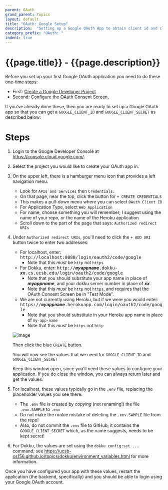 ```yaml
---
parent: OAuth
grand_parent: Topics
layout: default
title: "OAuth: Google Setup"
description:  "Setting up a Google OAuth App to obtain client id and client secret"
category_prefix: "OAuth: "
indent: true
---
```


# {{page.title}} - {{page.description}}

Before you set up your first Google OAuth application you need to do these one-time steps:

* First: [Create a Google Developer Project](/topics/oauth/google_create_developer_project.html)
* Second: [Configure the OAuth Consent Screen](topics/oauth/google_oauth_consent_screen.html),

If you've already done these, then you are ready to set up a Google OAuth app so that you can get a `GOOGLE_CLIENT_ID` and `GOOGLE_CLIENT_SECRET` as described below:
   
# Steps

1. Login to the Google Developer Console at <https://console.cloud.google.com/>.

2. Select the project you would like to create your OAuth app in.

2. On the upper left, there is a hamburger menu icon that provides a left navigation menu.
   
   * Look for `APIs and Services` then `Credentials`.
   * On that page, near the top, click the button for `+ CREATE CREDENTIALS`
   * This makes a pull-down menu where you can select `OAuth Client ID`
   * For Application Type, select `Web Application`
   * For name, choose something you will remember; I suggest using the name of your repo, or the name of the Heroku application
   * Scroll down to the part of the page that says: `Authorized redirect URIs`

3. Under `Authorized redirect URIs`, you'll need to click the `+ ADD URI` button twice to enter two addresses:

   * For localhost, enter: <tt>http://localhost:8080/login/oauth2/code/google</tt>
     - Note that this *must* be `http` not `https`
   * For Dokku, enter: <tt>http://<b><i>myappname</i></b>.dokku-<b><i>xx</i></b>.cs.ucsb.edu/login/oauth2/code/google</tt>
     - Note that you should substitute your app name in place of <b><i>myappname</i></b>, and your dokku server number in place of <b><i>xx</i></b>.
     - Note that this *must* be `http` not `https`, and requires that the OAuth Consent Screen be in "Test Mode".
   * We are not currently using Heroku, but if we were you would enter: <tt>https://<b><i>myappname</i></b>.herokuapp.com/login/oauth2/code/google</tt>
     - Note that you should substitute in *your* Heroku app name in place of `my-app-name`
     - Note that this *must* be `https` not `http`
   
   ![image](https://user-images.githubusercontent.com/1119017/149854295-8e1c4c63-929c-4706-972d-1962c644a40a.png)

   Then click the blue `CREATE` button.
   
   You will now see the values that we need for `GOOGLE_CLIENT_ID` and `GOOGLE_CLIENT_SECRET`
   
   Keep this window open, since you'll need these values to configure your application.  If you do close the window,
   you can always return later and get the values.

4. For localhost, these values typically go in the `.env` file, replacing the placeholder values you see there. 
   * The `.env` file is created by *copying* (not renaming!) the file `.env.SAMPLE` to `.env`
   * Do not make the rookie mistake of deleting the `.env.SAMPLE` file from the repo!
   * Also, do not commit the `.env` file to GitHub; it contains the `GOOGLE_CLIENT_SECRET` which, as the name suggests, needs to be kept secret!

5. For Dokku, the values are set using the `dokku config:set ... ` command; 
   see <https://ucsb-cs156.github.io/topics/dokku/environment_variables.html> for more information.
   
Once you have configured your app with these values, restart the application (the backend, specifically) and you should be able to login using your Google OAuth account. 
